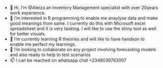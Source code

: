 - 👋 Hi, I’m @Ateiza an Inventory Management specialist with over 20years work experience.
- 👀 I’m interested in R programming to enable me anaylyse data and make good meanings from same. I currently do this with Microsoft excel spreadsheet and it is very tasking. I will like to use the shiny tool as well for better visuals.
- 🌱 I’m currently learning R theories and will like to have handson to enable me perfect my learnings.
- 💞️ I’m looking to collaborate on any project involving forecasting models and also ready to help to test scenarios
- 📫 I can be reached on whatsapp chat +2348039763007

<!---
Ateiza/Ateiza is a ✨ special ✨ repository because its `README.md` (this file) appears on your GitHub profile.
You can click the Preview link to take a look at your changes.
--->
